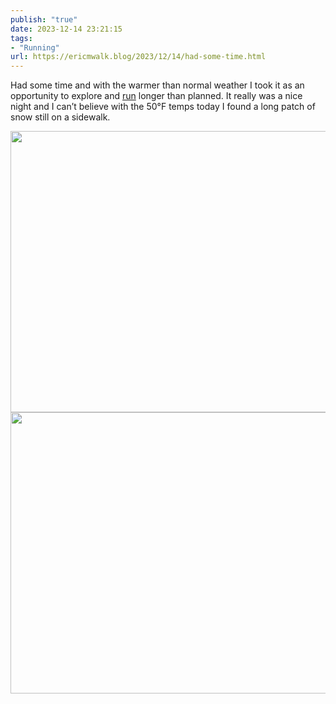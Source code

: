 ```yaml
---
publish: "true"
date: 2023-12-14 23:21:15
tags:
- "Running"
url: https://ericmwalk.blog/2023/12/14/had-some-time.html
---
```

Had some time and with the warmer than normal weather I took it as an opportunity to explore and [run](https://strava.com/activities/10381857846) longer than planned. It really was a nice night and I can’t believe with the 50°F temps today I found a long patch of snow still on a sidewalk.



<img src="uploads/2023/9f47718ce1.jpg" width="600" height="450" alt=""><img src="uploads/2023/a490e91f97.jpg" width="600" height="450" alt="">